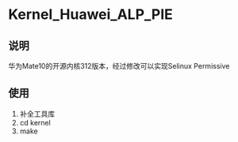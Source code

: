 # Kernel_Huawei_ALP_PIE

## 说明

华为Mate10的开源内核312版本，经过修改可以实现Selinux Permissive

## 使用

1. 补全工具库
2. cd kernel
3. make
